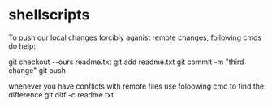 # shellscripts

To push our local changes forcibly aganist remote changes, following cmds do help:

git checkout --ours readme.txt
git add readme.txt
git commit -m "third change"
git push

whenever you have conflicts with remote files use foloowing cmd to find the difference
git diff -c readme.txt
